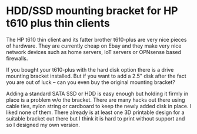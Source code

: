 # HDD/SSD mounting bracket for HP t610 plus thin clients

The HP t610 thin client and its fatter brother t610-plus are very nice pieces of
hardware. They are currently cheap on Ebay and they make very nice network
devices such as home servers, IoT servers or OPNsense based firewalls. 

If you bought your t610-plus with the hard disk option there is a drive mounting
bracket installed. But if you want to add a 2.5" disk after the fact you are
out of luck – can you even buy the original mounting bracket? 

Adding a standard SATA SSD or HDD is easy enough but holding it firmly in
place is a problem w/o the bracket. There are many hacks out there using cable
ties, nylon string or cardboard to keep the newly added disk in place. I liked
none of them. There already is at least one 3D printable design for a suitable
bracket out there but I think it is hard to print without support and so I
designed my own version.


